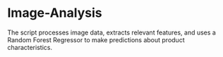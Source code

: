 # Image-Analysis
The script processes image data, extracts relevant features, and uses a Random Forest Regressor to make predictions about product characteristics.
